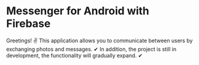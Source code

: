 # Messenger for Android with Firebase

Greetings! ✌
This application allows you to communicate between users by exchanging photos and messages. ✔
In addition, the project is still in development, the functionality will gradually expand. ✔
